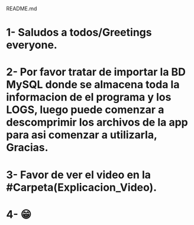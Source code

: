 README.md

# 1- Saludos a todos/Greetings everyone.

# 2- Por favor tratar de importar la BD MySQL donde se almacena toda la informacion de el programa y los LOGS, luego puede comenzar a descomprimir los archivos de la app para asi comenzar a utilizarla, Gracias.

# 3- Favor de ver el video en la #Carpeta(Explicacion_Video).

# 4- 😁
